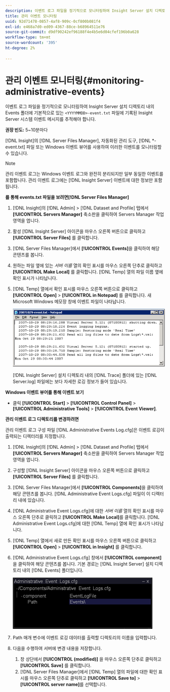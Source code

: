 ```yaml
---
description: 이벤트 로그 파일을 정기적으로 모니터링하여 Insight Server 설치 디렉토리 내의 Events 폴더에 기본적으로 있는 <YYYYYMMDD>-event.txt 파일에 기록된 Insight Server 시스템 이벤트 메시지를 추적해야 합니다.
title: 관리 이벤트 모니터링
uuid: 92d71478-0857-4af8-909c-0cf800b081f4
exl-id: e468a7d0-ed09-4367-88ce-b68964511e76
source-git-commit: d9df90242ef96188f4e4b5e6d04cfef196b0a628
workflow-type: tm+mt
source-wordcount: '395'
ht-degree: 2%

---
```


# 관리 이벤트 모니터링{#monitoring-administrative-events}

이벤트 로그 파일을 정기적으로 모니터링하여 Insight Server 설치 디렉토리 내의 Events 폴더에 기본적으로 있는 `<YYYYMMDD>-event.txt` 파일에 기록된 Insight Server 시스템 이벤트 메시지를 추적해야 합니다.

**권장 빈도:** 5~10분마다

[!DNL Insight]의 [!DNL Server Files Manager], 자동화된 관리 도구, [!DNL *-event.txt] 파일 또는 Windows 이벤트 뷰어를 사용하여 이러한 이벤트를 모니터링할 수 있습니다.

>[!NOTE]
>
>관리 이벤트 로그는 Windows 이벤트 로그와 완전히 분리되지만 일부 동일한 이벤트를 포함합니다. 관리 이벤트 로그에는 [!DNL Insight Server] 이벤트에 대한 정보만 포함됩니다.

**를 통해 events.txt 파일을 보려면[!DNL Server Files Manager]**

1. [!DNL Insight]의 [!DNL Admin] > [!DNL Dataset and Profile] 탭에서 **[!UICONTROL Servers Manager]** 축소판을 클릭하여 Servers Manager 작업 영역을 엽니다.
1. 활성 [!DNL Insight Server] 아이콘을 마우스 오른쪽 버튼으로 클릭하고 **[!UICONTROL Server Files]** 를 클릭합니다.
1. [!DNL Server Files Manager]에서 **[!UICONTROL Events]**&#x200B;을 클릭하여 해당 콘텐츠를 봅니다.
1. 원하는 파일 옆에 있는 *서버 이름* 열의 확인 표시를 마우스 오른쪽 단추로 클릭하고 **[!UICONTROL Make Local]** 를 클릭합니다. [!DNL Temp] 열의 파일 이름 옆에 확인 표시가 나타납니다.
1. [!DNL Temp] 열에서 확인 표시를 마우스 오른쪽 버튼으로 클릭하고 **[!UICONTROL Open]** > **[!UICONTROL in Notepad]** 를 클릭합니다. 새 Microsoft Windows 메모장 창에 이벤트 파일이 나타납니다.

   ![단계 정보](assets/vis_FileManager_eventfile.png)

   [!DNL Insight Server] 설치 디렉토리 내의 [!DNL Trace] 폴더에 있는 [!DNL Server.log] 파일에는 보다 자세한 로깅 정보가 들어 있습니다.

**Windows 이벤트 뷰어를 통해 이벤트 보기**

* 클릭 **[!UICONTROL Start]** > **[!UICONTROL Control Panel]** > **[!UICONTROL Administrative Tools]** > **[!UICONTROL Event Viewer]**.

**관리 이벤트 로그 디렉토리를 변경하려면**

관리 이벤트 로그 구성 파일 [!DNL Administrative Events Log.cfg]은 이벤트 로깅이 출력되는 디렉터리를 지정합니다.

1. [!DNL Insight]의 [!DNL Admin] > [!DNL Dataset and Profile] 탭에서 **[!UICONTROL Servers Manager]** 축소판을 클릭하여 Servers Manager 작업 영역을 엽니다.

1. 구성할 [!DNL Insight Server] 아이콘을 마우스 오른쪽 버튼으로 클릭하고 **[!UICONTROL Server Files]** 를 클릭합니다.

1. [!DNL Server Files Manager]에서 **[!UICONTROL Components]**&#x200B;을 클릭하여 해당 콘텐츠를 봅니다. [!DNL Administrative Event Logs.cfg] 파일이 이 디렉터리 내에 있습니다.

1. [!DNL Administrative Event Logs.cfg]에 대한 *서버 이름* 열의 확인 표시를 마우스 오른쪽 단추로 클릭하고 **[!UICONTROL Make Local]**&#x200B;를 클릭합니다. [!DNL Administrative Event Logs.cfg]에 대한 [!DNL Temp] 열에 확인 표시가 나타납니다.

1. [!DNL Temp] 열에서 새로 만든 확인 표시를 마우스 오른쪽 버튼으로 클릭하고 **[!UICONTROL Open]** > **[!UICONTROL in Insight]** 를 클릭합니다.

1. [!DNL Administrative Event Logs.cfg] 창에서 **[!UICONTROL component]** 을 클릭하여 해당 콘텐츠를 봅니다. 기본 경로는 [!DNL Insight Server] 설치 디렉토리 내의 [!DNL Events] 폴더입니다.

   ![](assets/cfg_adminevents_examplevalues.png)

1. Path 매개 변수에 이벤트 로깅 데이터를 출력할 디렉토리의 이름을 입력합니다.
1. 다음을 수행하여 서버에 변경 내용을 저장합니다.

   1. 창 상단에서 **[!UICONTROL (modified)]** 을 마우스 오른쪽 단추로 클릭하고 **[!UICONTROL Save]** 를 클릭합니다.
   1. [!DNL Server Files Manager]에서 [!DNL Temp] 열의 파일에 대한 확인 표시를 마우스 오른쪽 단추로 클릭하고 **[!UICONTROL Save to]** > **[!UICONTROL server name]**&#x200B;를 선택합니다.
